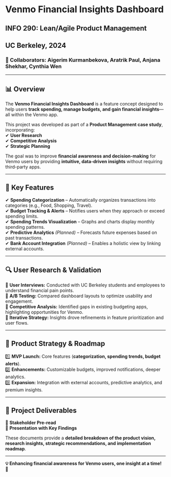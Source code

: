 # Venmo Financial Insights Dashboard  

## INFO 290: Lean/Agile Product Management  
## UC Berkeley, 2024  

### 📌 Collaborators: Aigerim Kurmanbekova, Aratrik Paul, Anjana Shekhar, Cynthia Wen  

---

## 📊 Overview  
The **Venmo Financial Insights Dashboard** is a feature concept designed to help users **track spending, manage budgets, and gain financial insights**—all within the Venmo app.  

This project was developed as part of a **Product Management case study**, incorporating:  
✔ **User Research**  
✔ **Competitive Analysis**  
✔ **Strategic Planning**  

The goal was to improve **financial awareness and decision-making** for Venmo users by providing **intuitive, data-driven insights** without requiring third-party apps.  

---

## 🔑 Key Features  
✔ **Spending Categorization** – Automatically organizes transactions into categories (e.g., Food, Shopping, Travel).  
✔ **Budget Tracking & Alerts** – Notifies users when they approach or exceed spending limits.  
✔ **Spending Trends Visualization** – Graphs and charts display monthly spending patterns.  
✔ **Predictive Analytics** *(Planned)* – Forecasts future expenses based on past transactions.  
✔ **Bank Account Integration** *(Planned)* – Enables a holistic view by linking external accounts.  

---

## 🔍 User Research & Validation  
🔹 **User Interviews:** Conducted with UC Berkeley students and employees to understand financial pain points.  
🔹 **A/B Testing:** Compared dashboard layouts to optimize usability and engagement.  
🔹 **Competitive Analysis:** Identified gaps in existing budgeting apps, highlighting opportunities for Venmo.  
🔹 **Iterative Strategy:** Insights drove refinements in feature prioritization and user flows.  

---

## 🚀 Product Strategy & Roadmap  
1️⃣ **MVP Launch:** Core features (**categorization, spending trends, budget alerts**).  
2️⃣ **Enhancements:** Customizable budgets, improved notifications, deeper analytics.  
3️⃣ **Expansion:** Integration with external accounts, predictive analytics, and premium insights.  

---

## 📁 Project Deliverables  
🔹 **Stakeholder Pre-read**  
🔹 **Presentation with Key Findings**  

These documents provide a **detailed breakdown of the product vision, research insights, strategic recommendations, and implementation roadmap**.  

---

**💡 Enhancing financial awareness for Venmo users, one insight at a time!** 🚀
